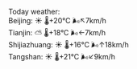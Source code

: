 Today weather:  
Beijing: ☀️   🌡️+20°C 🌬️↖7km/h  
Tianjin: ⛅️  🌡️+18°C 🌬️←7km/h  
Shijiazhuang: ☀️   🌡️+16°C 🌬️↑18km/h  
Tangshan: ☀️   🌡️+21°C 🌬️↙9km/h  

